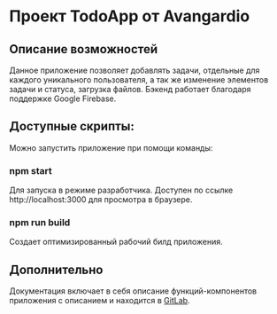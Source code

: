 # Проект TodoApp от Avangardio

## Описание возможностей
Данное приложение позволяет добавлять задачи, отдельные для каждого уникального пользователя, а так же изменение элементов задачи и статуса, загрузка файлов.
Бэкенд работает благодаря поддержке Google Firebase.

## Доступные скрипты:
Можно запустить приложение при помощи команды:

### npm start
Для запуска в режиме разработчика.
Доступен по ссылке http://localhost:3000 для просмотра в браузере.

### npm run build
Создает оптимизированный рабочий билд приложения.

## Дополнительно
Документация включает в себя описание функций-компонентов приложения с описанием  и находится в <a href='https://gitlab.com/Avangardio/todoapp-docs/-/blob/docs/readme.md'>GitLab</a>.
